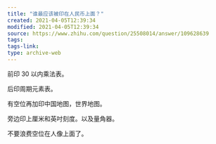 ```yaml
---
title: "谁最应该被印在人民币上面？"
created: 2021-04-05T12:39:34
modified: 2021-04-05T12:39:34
source: https://www.zhihu.com/question/25508014/answer/109628639
tags:
tags-link:
type: archive-web
---
```

前印 30 以内乘法表。

后印周期元素表。

有空位再加印中国地图，世界地图。

旁边印上厘米和英吋刻度。以及量角器。

不要浪费空位在人像上面了。
